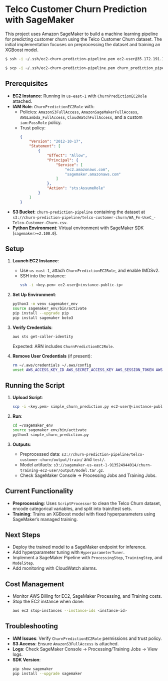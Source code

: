 # Telco Customer Churn Prediction with SageMaker

This project uses Amazon SageMaker to build a machine learning pipeline for predicting customer churn using the Telco Customer Churn dataset. The initial implementation focuses on preprocessing the dataset and training an XGBoost model.

```bash
$ ssh -i ~/.ssh/ec2-churn-prediction-pipeline.pem ec2-user@35.172.191.151

$ scp -i ~/.ssh/ec2-churn-prediction-pipeline.pem churn_prediction_pipeline.py ec2-user@35.172.191.151:~/churn_prediction_pipeline.py
```


## Prerequisites

- **EC2 Instance**: Running in `us-east-1` with `ChurnPredictionEC2Role` attached.
- **IAM Role**: `ChurnPredictionEC2Role` with:
  - Policies: `AmazonS3FullAccess`, `AmazonSageMakerFullAccess`, `AWSLambda_FullAccess`, `CloudWatchFullAccess`, and a custom `iam:PassRole` policy.
  - Trust policy:
    ```json
    {
        "Version": "2012-10-17",
        "Statement": [
            {
                "Effect": "Allow",
                "Principal": {
                    "Service": [
                        "ec2.amazonaws.com",
                        "sagemaker.amazonaws.com"
                    ]
                },
                "Action": "sts:AssumeRole"
            }
        ]
    }
    ```
- **S3 Bucket**: `churn-prediction-pipeline` containing the dataset at `s3://churn-prediction-pipeline/telco-customer-churn/WA_Fn-UseC_-Telco-Customer-Churn.csv`.
- **Python Environment**: Virtual environment with SageMaker SDK (`sagemaker>=2.100.0`).

## Setup

1. **Launch EC2 Instance**:
   - Use `us-east-1`, attach `ChurnPredictionEC2Role`, and enable IMDSv2.
   - SSH into the instance:
     ```bash
     ssh -i <key.pem> ec2-user@<instance-public-ip>
     ```

2. **Set Up Environment**:
   ```bash
   python3 -m venv sagemaker_env
   source sagemaker_env/bin/activate
   pip install --upgrade pip
   pip install sagemaker boto3
   ```

3. **Verify Credentials**:
   ```bash
   aws sts get-caller-identity
   ```
   Expected: ARN includes `ChurnPredictionEC2Role`.

4. **Remove User Credentials** (if present):
   ```bash
   rm ~/.aws/credentials ~/.aws/config
   unset AWS_ACCESS_KEY_ID AWS_SECRET_ACCESS_KEY AWS_SESSION_TOKEN AWS_PROFILE
   ```

## Running the Script

1. **Upload Script**:
   ```bash
   scp -i <key.pem> simple_churn_prediction.py ec2-user@<instance-public-ip>:~/sagemaker_env/
   ```

2. **Run**:
   ```bash
   cd ~/sagemaker_env
   source sagemaker_env/bin/activate
   python3 simple_churn_prediction.py
   ```

3. **Outputs**:
   - Preprocessed data: `s3://churn-prediction-pipeline/telco-customer-churn/output/train/` and `test/`.
   - Model artifacts: `s3://sagemaker-us-east-1-913524944914/churn-training-ec2-user/output/model.tar.gz`.
   - Check SageMaker Console → Processing Jobs and Training Jobs.

## Current Functionality

- **Preprocessing**: Uses `ScriptProcessor` to clean the Telco Churn dataset, encode categorical variables, and split into train/test sets.
- **Training**: Trains an XGBoost model with fixed hyperparameters using SageMaker’s managed training.

## Next Steps

- Deploy the trained model to a SageMaker endpoint for inference.
- Add hyperparameter tuning with `HyperparameterTuner`.
- Implement a SageMaker Pipeline with `ProcessingStep`, `TrainingStep`, and `ModelStep`.
- Add monitoring with CloudWatch alarms.

## Cost Management

- Monitor AWS Billing for EC2, SageMaker Processing, and Training costs.
- Stop the EC2 instance when done:
  ```bash
  aws ec2 stop-instances --instance-ids <instance-id>
  ```

## Troubleshooting

- **IAM Issues**: Verify `ChurnPredictionEC2Role` permissions and trust policy.
- **S3 Access**: Ensure `AmazonS3FullAccess` is attached.
- **Logs**: Check SageMaker Console → Processing/Training Jobs → View logs.
- **SDK Version**:
  ```bash
  pip show sagemaker
  pip install --upgrade sagemaker
  ```

